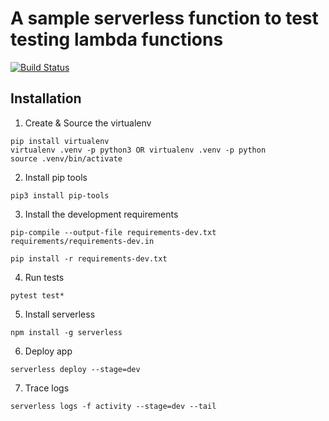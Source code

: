 
# A sample serverless function to test testing lambda functions

[![Build Status](https://travis-ci.org/joshuaballoch/testing-lambda-py.svg?branch=master)](https://travis-ci.org/joshuaballoch/testing-lambda-py)

## Installation

1. Create & Source the virtualenv

```
pip install virtualenv
virtualenv .venv -p python3 OR virtualenv .venv -p python
source .venv/bin/activate
```

2.  Install pip tools

```
pip3 install pip-tools
```

3. Install the development requirements

```
pip-compile --output-file requirements-dev.txt requirements/requirements-dev.in

pip install -r requirements-dev.txt
```

4. Run tests
```
pytest test*
```

5. Install serverless
```
npm install -g serverless
```

6. Deploy app
```
serverless deploy --stage=dev
```

7. Trace logs
```
serverless logs -f activity --stage=dev --tail
```

